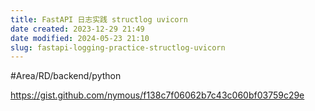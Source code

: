 ```yaml
---
title: FastAPI 日志实践 structlog uvicorn
date created: 2023-12-29 21:49
date modified: 2024-05-23 21:10
slug: fastapi-logging-practice-structlog-uvicorn
---
```


#Area/RD/backend/python 

https://gist.github.com/nymous/f138c7f06062b7c43c060bf03759c29e